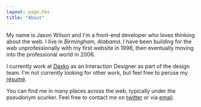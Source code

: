 ```yaml
---
layout: page.hbs
title: "About"
---
```


My name is Jason Wilson and I'm a front-end developer who loves thinking about the web. I live in <em>Birmingham, Alabama</em>. I have been building for the web unprofessionally with my first website in 1998, then eventually moving into the professional world in 2006.

I currently work at <a href="http://daxko.com">Daxko</a> as an Interaction Designer as part of the design team. I'm not currently looking for other work, but feel free to peruse my <a href="/resume">résumé</a>.

You can find me in many places across the web, typically under the pseudonym scurker. Feel free to contact me on <a href="http://twitter.com/scurker">twitter</a> or via <a href="mailto:jason@scurker.com">email</a>.
